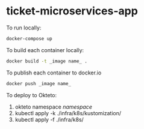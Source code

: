 # ticket-microservices-app

To run locally:

```sh
docker-compose up
```

To build each container locally:

```sh
docker build -t _image name_ .
```

To publish each container to docker.io

```sh
docker push _image name_
```

To deploy to Okteto:

1. okteto namespace _namespace_
2. kubectl apply -k ./infra/k8s/kustomization/
3. kubectl apply -f ./infra/k8s/
